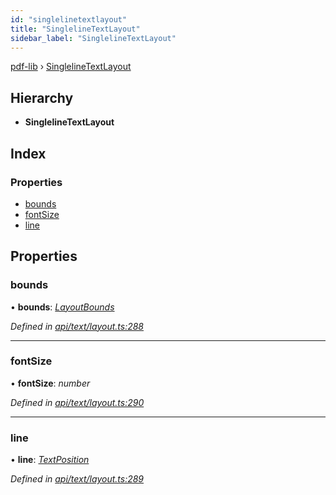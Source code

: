 ```yaml
---
id: "singlelinetextlayout"
title: "SinglelineTextLayout"
sidebar_label: "SinglelineTextLayout"
---
```


[pdf-lib](../index.md) › [SinglelineTextLayout](singlelinetextlayout.md)

## Hierarchy

* **SinglelineTextLayout**

## Index

### Properties

* [bounds](singlelinetextlayout.md#bounds)
* [fontSize](singlelinetextlayout.md#fontsize)
* [line](singlelinetextlayout.md#line)

## Properties

###  bounds

• **bounds**: *[LayoutBounds](layoutbounds.md)*

*Defined in [api/text/layout.ts:288](https://github.com/Hopding/pdf-lib/blob/30d2aa2/src/api/text/layout.ts#L288)*

___

###  fontSize

• **fontSize**: *number*

*Defined in [api/text/layout.ts:290](https://github.com/Hopding/pdf-lib/blob/30d2aa2/src/api/text/layout.ts#L290)*

___

###  line

• **line**: *[TextPosition](textposition.md)*

*Defined in [api/text/layout.ts:289](https://github.com/Hopding/pdf-lib/blob/30d2aa2/src/api/text/layout.ts#L289)*
